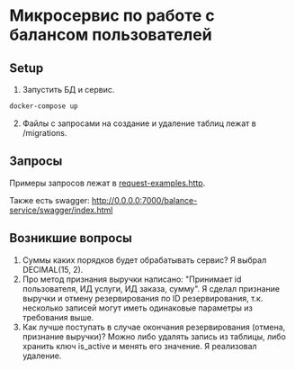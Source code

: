 # Микросервис по работе с балансом пользователей

## Setup
1. Запустить БД и сервис.
```bash
docker-compose up
```
2. Файлы с запросами на создание и удаление таблиц лежат в /migrations.


## Запросы
Примеры запросов лежат в [request-examples.http](request-examples.http).

Также есть swagger: http://0.0.0.0:7000/balance-service/swagger/index.html

## Возникшие вопросы
1. Суммы каких порядков будет обрабатывать сервис? Я выбрал DECIMAL(15, 2).
2. Про метод признания выручки написано: "Принимает id пользователя, ИД услуги, ИД заказа, сумму". Я сделал признание выручки и
отмену резервирования по ID резервирования, т.к. несколько записей могут иметь одинаковые параметры из требования выше.
3. Как лучше поступать в случае окончания резервирования (отмена, признание выручки)? Можно либо удалять запись из таблицы, либо хранить ключ is_active
и менять его значение. Я реализовал удаление.
